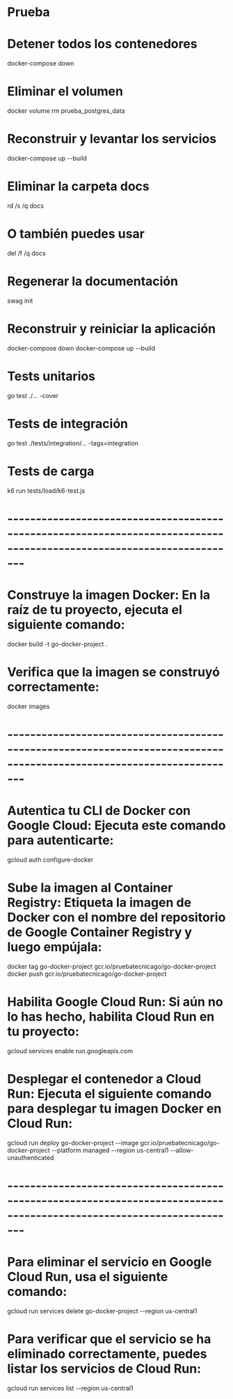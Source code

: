 # Prueba


# Detener todos los contenedores
docker-compose down

# Eliminar el volumen
docker volume rm prueba_postgres_data

# Reconstruir y levantar los servicios
docker-compose up --build


# Eliminar la carpeta docs
rd /s /q docs

# O también puedes usar
del /f /q docs

# Regenerar la documentación
swag init

# Reconstruir y reiniciar la aplicación
docker-compose down
docker-compose up --build

# Tests unitarios
go test ./... -cover

# Tests de integración
go test ./tests/integration/... -tags=integration

# Tests de carga
k6 run tests/load/k6-test.js


# ---------------------------------------------------------------------------------------------------------------------

# Construye la imagen Docker: En la raíz de tu proyecto, ejecuta el siguiente comando:

docker build -t go-docker-project .


# Verifica que la imagen se construyó correctamente:

docker images

# ---------------------------------------------------------------------------------------------------------------------
# Autentica tu CLI de Docker con Google Cloud: Ejecuta este comando para autenticarte:

gcloud auth configure-docker

# Sube la imagen al Container Registry: Etiqueta la imagen de Docker con el nombre del repositorio de Google Container Registry y luego empújala:

docker tag go-docker-project gcr.io/pruebatecnicago/go-docker-project
docker push gcr.io/pruebatecnicago/go-docker-project

# Habilita Google Cloud Run: Si aún no lo has hecho, habilita Cloud Run en tu proyecto:

gcloud services enable run.googleapis.com

# Desplegar el contenedor a Cloud Run: Ejecuta el siguiente comando para desplegar tu imagen Docker en Cloud Run:
gcloud run deploy go-docker-project --image gcr.io/pruebatecnicago/go-docker-project --platform managed --region us-central1 --allow-unauthenticated

# ---------------------------------------------------------------------------------------------------------------------
# Para eliminar el servicio en Google Cloud Run, usa el siguiente comando:
gcloud run services delete go-docker-project --region us-central1

# Para verificar que el servicio se ha eliminado correctamente, puedes listar los servicios de Cloud Run:

gcloud run services list --region us-central1